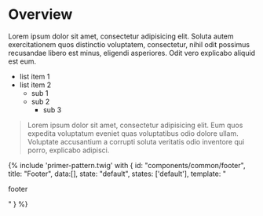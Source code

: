 # Overview

Lorem ipsum dolor sit amet, consectetur adipisicing elit. Soluta autem exercitationem quos distinctio voluptatem, consectetur, nihil odit possimus recusandae libero est minus, eligendi asperiores. Odit vero explicabo aliquid est eum.

- list item 1
- list item 2
    + sub 1
    + sub 2
        * sub 3

> Lorem ipsum dolor sit amet, consectetur adipisicing elit. Eum quos expedita voluptatum eveniet quas voluptatibus odio dolore ullam. Voluptate accusantium a corrupti soluta veritatis odio inventore qui porro, explicabo adipisci.

{% include 'primer-pattern.twig' with { id: "components/common/footer", title: "Footer", data:[], state: "default", states: ['default'], template: "<p>footer</p>" } %}
